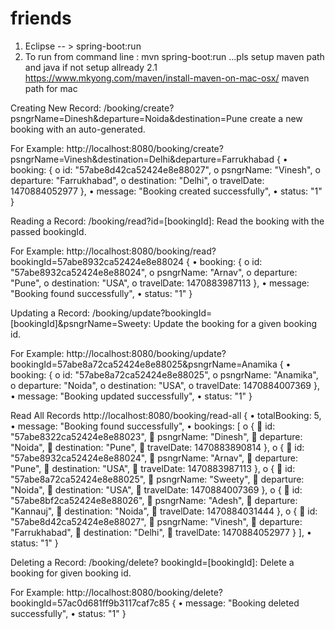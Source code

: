 # friends

1. Eclipse -- > spring-boot:run
2. To run from command line :  mvn spring-boot:run ...pls setup maven path and java if not setup allready
2.1 https://www.mkyong.com/maven/install-maven-on-mac-osx/ maven path for mac


Creating New Record:
/booking/create?psngrName=Dinesh&departure=Noida&destination=Pune create a new booking with an auto-generated.

For Example:
http://localhost:8080/booking/create?psngrName=Vinesh&destination=Delhi&departure=Farrukhabad
{
• booking:
{
o id: "57abe8d42ca52424e8e88027",
o psngrName: "Vinesh",
o departure: "Farrukhabad",
o destination: "Delhi",
o travelDate: 1470884052977
},
• message: "Booking created successfully",
• status: "1"
}

Reading a Record:
/booking/read?id=[bookingId]: Read the booking with the passed bookingId.

For Example:
http://localhost:8080/booking/read?bookingId=57abe8932ca52424e8e88024
{
• booking:
{
o id: "57abe8932ca52424e8e88024",
o psngrName: "Arnav",
o departure: "Pune",
o destination: "USA",
o travelDate: 1470883987113
},
• message: "Booking found successfully",
• status: "1"
}

Updating a Record:
/booking/update?bookingId=[bookingId]&psngrName=Sweety: Update the booking for a given booking id.

For Example:
http://localhost:8080/booking/update?bookingId=57abe8a72ca52424e8e88025&psngrName=Anamika
{
• booking:
{
o id: "57abe8a72ca52424e8e88025",
o psngrName: "Anamika",
o departure: "Noida",
o destination: "USA",
o travelDate: 1470884007369
},
• message: "Booking updated successfully",
• status: "1"
}

Read All Records
http://localhost:8080/booking/read-all
{
• totalBooking: 5,
• message: "Booking found successfully",
• bookings:
[
o {
 id: "57abe8322ca52424e8e88023",
 psngrName: "Dinesh",
 departure: "Noida",
 destination: "Pune",
 travelDate: 1470883890814
},
o {
 id: "57abe8932ca52424e8e88024",
 psngrName: "Arnav",
 departure: "Pune",
 destination: "USA",
 travelDate: 1470883987113
},
o {
 id: "57abe8a72ca52424e8e88025",
 psngrName: "Sweety",
 departure: "Noida",
 destination: "USA",
 travelDate: 1470884007369
},
o {
 id: "57abe8bf2ca52424e8e88026",
 psngrName: "Adesh",
 departure: "Kannauj",
 destination: "Noida",
 travelDate: 1470884031444
},
o {
 id: "57abe8d42ca52424e8e88027",
 psngrName: "Vinesh",
 departure: "Farrukhabad",
 destination: "Delhi",
 travelDate: 1470884052977
}
],
• status: "1"
}

Deleting a Record:
/booking/delete? bookingId=[bookingId]: Delete a booking for given booking id.

For Example:
http://localhost:8080/booking/delete?bookingId=57ac0d681ff9b3117caf7c85
{
• message: "Booking deleted successfully",
• status: "1"
}
